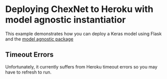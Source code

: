 # Deploying ChexNet to Heroku with model agnostic instantiatior

This example demonstrates how you can deploy a Keras model using Flask and the [model agnostic package](https://github.com/isaacmg/model_agnostic_prediction)

## Timeout Errors
Unfortunately, it currently suffers from Heroku timeout errors so you may have to refresh to run.
